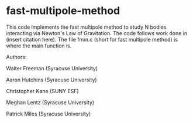 # fast-multipole-method

This code implements the fast multipole method to study N bodies interacting via Newton's Law of Gravitation. The code follows work done in (insert citation here). The file fmm.c (short for fast multipole method) is where the main function is. 

Authors:

Walter Freeman (Syracuse University)

Aaron Hutchins (Syracuse University)

Christopher Kane (SUNY ESF)

Meghan Lentz (Syracuse University)

Patrick Miles (Syracuse University)

